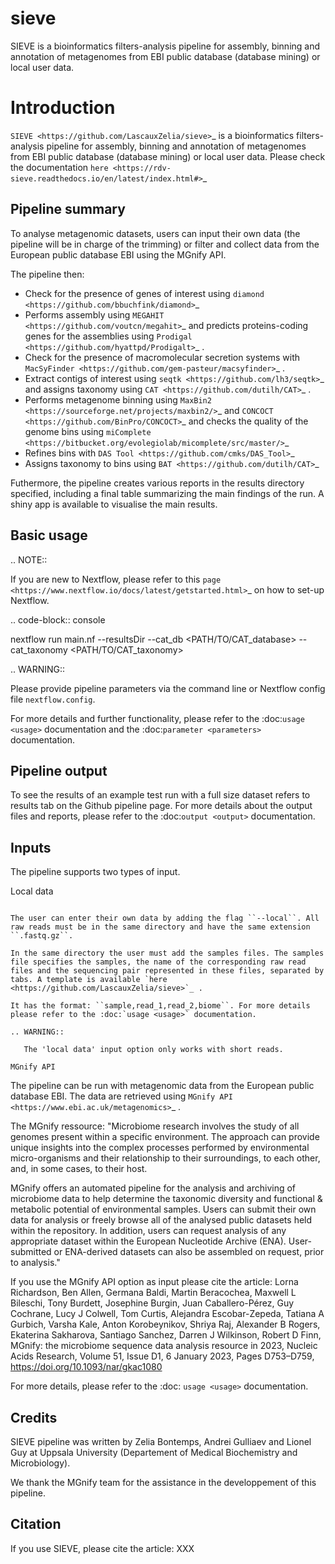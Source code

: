 # sieve
SIEVE is a bioinformatics filters-analysis pipeline for assembly, binning and annotation of metagenomes from EBI public database (database mining) or local user data.

Introduction
============

`SIEVE <https://github.com/LascauxZelia/sieve>`_ is a bioinformatics filters-analysis pipeline for assembly, binning and annotation of metagenomes from EBI public database (database mining) or local user data. 
Please check the documentation `here <https://rdv-sieve.readthedocs.io/en/latest/index.html#>`_

Pipeline summary
----------------

To analyse metagenomic datasets, users can input their own data (the pipeline will be in charge of the trimming) or filter and collect data from the European public database EBI using the MGnify API. 

The pipeline then:

* Check for the presence of genes of interest using `diamond <https://github.com/bbuchfink/diamond>`_ 
* Performs assembly using `MEGAHIT <https://github.com/voutcn/megahit>`_ and predicts proteins-coding genes for the assemblies using `Prodigal <https://github.com/hyattpd/Prodigalt>`_ .
* Check for the presence of macromolecular secretion systems with `MacSyFinder <https://github.com/gem-pasteur/macsyfinder>`_ .
* Extract contigs of interest using `seqtk <https://github.com/lh3/seqtk>`_ and assigns taxonomy using `CAT <https://github.com/dutilh/CAT>`_ .
* Performs metagenome binning using `MaxBin2 <https://sourceforge.net/projects/maxbin2/>`_ and `CONCOCT <https://github.com/BinPro/CONCOCT>`_ and checks the quality of the genome bins using `miComplete <https://bitbucket.org/evolegiolab/micomplete/src/master/>`_ 
* Refines bins with `DAS Tool <https://github.com/cmks/DAS_Tool>`_ 
* Assigns taxonomy to bins using `BAT <https://github.com/dutilh/CAT>`_ 

Futhermore, the pipeline creates various reports in the results directory specified, including a final table summarizing the main findings of the run.
A shiny app is available to visualise the main results. 

Basic usage
-----------

.. NOTE::

   If you are new to Nextflow, please refer to this `page <https://www.nextflow.io/docs/latest/getstarted.html>`_ on how to set-up Nextflow. 

.. code-block:: console

   nextflow run main.nf --resultsDir <OUTDIR> --cat_db <PATH/TO/CAT_database> --cat_taxonomy <PATH/TO/CAT_taxonomy>

.. WARNING::

   Please provide pipeline parameters via the command line or Nextflow config file ``nextflow.config``.

For more details and further functionality, please refer to the :doc:`usage <usage>` documentation and the :doc:`parameter <parameters>` documentation. 

Pipeline output
---------------

To see the results of an example test run with a full size dataset refers to results tab on the Github pipeline page. For more details about the output files and reports, please refer to the :doc:`output <output>` documentation.

Inputs
------

The pipeline supports two types of input. 

Local data
~~~~~~~~~~

The user can enter their own data by adding the flag ``--local``. All raw reads must be in the same directory and have the same extension ``.fastq.gz``. 

In the same directory the user must add the samples files. The samples file specifies the samples, the name of the corresponding raw read files and the sequencing pair represented in these files, separated by tabs. A template is available `here <https://github.com/LascauxZelia/sieve>`_ . 

It has the format: ``sample,read_1,read_2,biome``. For more details please refer to the :doc:`usage <usage>` documentation.

.. WARNING::

   The 'local data' input option only works with short reads. 

MGnify API
~~~~~~~~~~

The pipeline can be run with metagenomic data from the European public database EBI. The data are retrieved using `MGnify API <https://www.ebi.ac.uk/metagenomics>`_ .

The MGnify ressource: 
   "Microbiome research involves the study of all genomes present within a specific environment. The approach can provide unique insights into the complex processes performed by environmental micro-organisms and their relationship to their surroundings, to each other, and, in some cases, to their host.

   MGnify offers an automated pipeline for the analysis and archiving of microbiome data to help determine the taxonomic diversity and functional & metabolic potential of environmental samples. Users can submit their own data for analysis or freely browse all of the analysed public datasets held within the repository. In addition, users can request analysis of any appropriate dataset within the European Nucleotide Archive (ENA). User-submitted or ENA-derived datasets can also be assembled on request, prior to analysis."

If you use the MGnify API option as input please cite the article: Lorna Richardson, Ben Allen, Germana Baldi, Martin Beracochea, Maxwell L Bileschi, Tony Burdett, Josephine Burgin, Juan Caballero-Pérez, Guy Cochrane, Lucy J Colwell, Tom Curtis, Alejandra Escobar-Zepeda, Tatiana A Gurbich, Varsha Kale, Anton Korobeynikov, Shriya Raj, Alexander B Rogers, Ekaterina Sakharova, Santiago Sanchez, Darren J Wilkinson, Robert D Finn, MGnify: the microbiome sequence data analysis resource in 2023, Nucleic Acids Research, Volume 51, Issue D1, 6 January 2023, Pages D753–D759, https://doi.org/10.1093/nar/gkac1080

For more details, please refer to the :doc: `usage <usage>` documentation. 

Credits
-------

SIEVE pipeline was written by Zelia Bontemps, Andrei Gulliaev and Lionel Guy at Uppsala University (Departement of Medical Biochemistry and Microbiology).

We thank the MGnify team for the assistance in the developpement of this pipeline. 


Citation
--------

If you use SIEVE, please cite the article: XXX